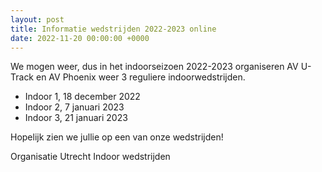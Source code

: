 ```yaml
---
layout: post
title: Informatie wedstrijden 2022-2023 online
date: 2022-11-20 00:00:00 +0000
---
```

We mogen weer, dus in het indoorseizoen 2022-2023 organiseren AV U-Track en AV Phoenix weer 3 reguliere indoorwedstrijden.

- Indoor 1, 18 december 2022
- Indoor 2, 7 januari 2023
- Indoor 3, 21 januari 2023

Hopelijk zien we jullie op een van onze wedstrijden!

Organisatie Utrecht Indoor wedstrijden